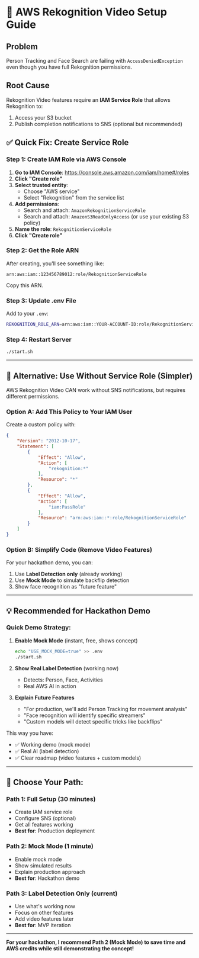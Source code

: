 # 🎥 AWS Rekognition Video Setup Guide

## Problem
Person Tracking and Face Search are failing with `AccessDeniedException` even though you have full Rekognition permissions.

## Root Cause
Rekognition Video features require an **IAM Service Role** that allows Rekognition to:
1. Access your S3 bucket
2. Publish completion notifications to SNS (optional but recommended)

## ✅ Quick Fix: Create Service Role

### Step 1: Create IAM Role via AWS Console

1. **Go to IAM Console**: https://console.aws.amazon.com/iam/home#/roles
2. **Click "Create role"**
3. **Select trusted entity**: 
   - Choose "AWS service"
   - Select "Rekognition" from the service list
4. **Add permissions**:
   - Search and attach: `AmazonRekognitionServiceRole`
   - Search and attach: `AmazonS3ReadOnlyAccess` (or use your existing S3 policy)
5. **Name the role**: `RekognitionServiceRole`
6. **Click "Create role"**

### Step 2: Get the Role ARN

After creating, you'll see something like:
```
arn:aws:iam::123456789012:role/RekognitionServiceRole
```

Copy this ARN.

### Step 3: Update .env File

Add to your `.env`:
```bash
REKOGNITION_ROLE_ARN=arn:aws:iam::YOUR-ACCOUNT-ID:role/RekognitionServiceRole
```

### Step 4: Restart Server

```bash
./start.sh
```

---

## 🚀 Alternative: Use Without Service Role (Simpler)

AWS Rekognition Video CAN work without SNS notifications, but requires different permissions.

### Option A: Add This Policy to Your IAM User

Create a custom policy with:

```json
{
    "Version": "2012-10-17",
    "Statement": [
        {
            "Effect": "Allow",
            "Action": [
                "rekognition:*"
            ],
            "Resource": "*"
        },
        {
            "Effect": "Allow",
            "Action": [
                "iam:PassRole"
            ],
            "Resource": "arn:aws:iam::*:role/RekognitionServiceRole"
        }
    ]
}
```

### Option B: Simplify Code (Remove Video Features)

For your hackathon demo, you can:
1. Use **Label Detection only** (already working)
2. Use **Mock Mode** to simulate backflip detection
3. Show face recognition as "future feature"

---

## 💡 Recommended for Hackathon Demo

### Quick Demo Strategy:

1. **Enable Mock Mode** (instant, free, shows concept)
   ```bash
   echo "USE_MOCK_MODE=true" >> .env
   ./start.sh
   ```

2. **Show Real Label Detection** (working now)
   - Detects: Person, Face, Activities
   - Real AWS AI in action

3. **Explain Future Features**
   - "For production, we'll add Person Tracking for movement analysis"
   - "Face recognition will identify specific streamers"
   - "Custom models will detect specific tricks like backflips"

This way you have:
- ✅ Working demo (mock mode)
- ✅ Real AI (label detection)
- ✅ Clear roadmap (video features + custom models)

---

## 🎯 Choose Your Path:

### Path 1: Full Setup (30 minutes)
- Create IAM service role
- Configure SNS (optional)
- Get all features working
- **Best for**: Production deployment

### Path 2: Mock Mode (1 minute)
- Enable mock mode
- Show simulated results
- Explain production approach
- **Best for**: Hackathon demo

### Path 3: Label Detection Only (current)
- Use what's working now
- Focus on other features
- Add video features later
- **Best for**: MVP iteration

---

**For your hackathon, I recommend Path 2 (Mock Mode) to save time and AWS credits while still demonstrating the concept!**
